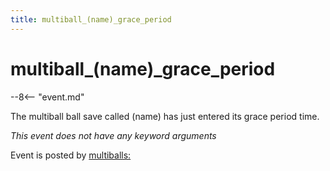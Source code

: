 ```yaml
---
title: multiball_(name)_grace_period
---
```


# multiball_(name)\_grace_period


--8<-- "event.md"

The multiball ball save called (name) has just entered its grace period
time.

*This event does not have any keyword arguments*

Event is posted by [multiballs:](../config/multiballs.md)
